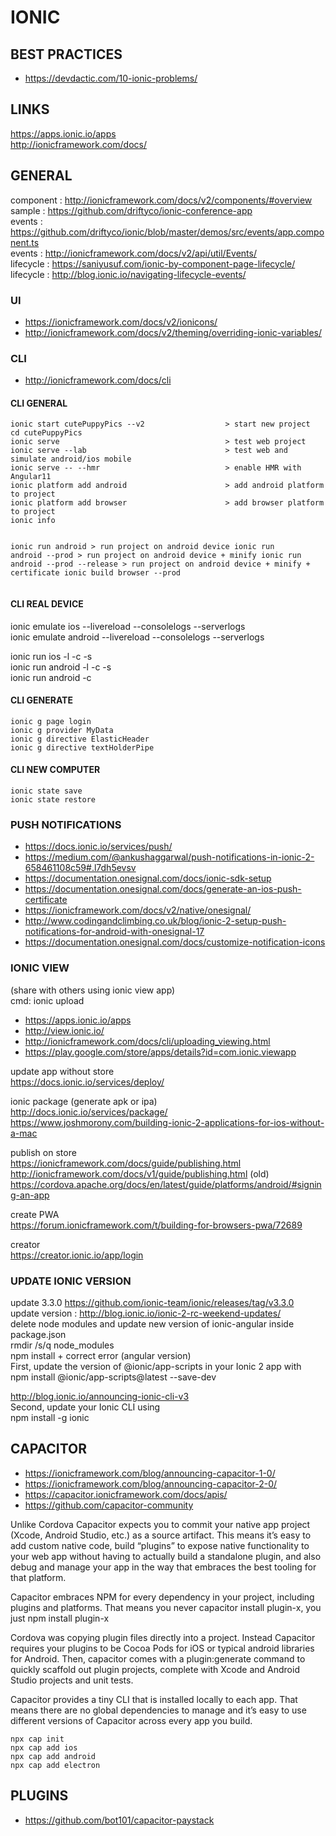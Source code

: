 <h1>IONIC</h1>
<h2>BEST PRACTICES</h2>
<ul>
<li><a href="https://devdactic.com/10-ionic-problems/">https://devdactic.com/10-ionic-problems/</a></li>
</ul>
<h2>LINKS</h2>
<p><a href="https://apps.ionic.io/apps">https://apps.ionic.io/apps</a><br>
<a href="http://ionicframework.com/docs/">http://ionicframework.com/docs/</a></p>
<h2>GENERAL</h2>
<p>component : <a href="http://ionicframework.com/docs/v2/components/#overview">http://ionicframework.com/docs/v2/components/#overview</a><br>
sample : <a href="https://github.com/driftyco/ionic-conference-app">https://github.com/driftyco/ionic-conference-app</a><br>
events : <a href="https://github.com/driftyco/ionic/blob/master/demos/src/events/app.component.ts">https://github.com/driftyco/ionic/blob/master/demos/src/events/app.component.ts</a><br>
events : <a href="http://ionicframework.com/docs/v2/api/util/Events/">http://ionicframework.com/docs/v2/api/util/Events/</a><br>
lifecycle : <a href="https://saniyusuf.com/ionic-by-component-page-lifecycle/">https://saniyusuf.com/ionic-by-component-page-lifecycle/</a><br>
lifecycle : <a href="http://blog.ionic.io/navigating-lifecycle-events/">http://blog.ionic.io/navigating-lifecycle-events/</a></p>
<h3>UI</h3>
<ul>
<li><a href="https://ionicframework.com/docs/v2/ionicons/">https://ionicframework.com/docs/v2/ionicons/</a> </li>
<li><a href="http://ionicframework.com/docs/v2/theming/overriding-ionic-variables/">http://ionicframework.com/docs/v2/theming/overriding-ionic-variables/</a> </li>
</ul>
<h3>CLI</h3>
<ul>
<li><a href="http://ionicframework.com/docs/cli">http://ionicframework.com/docs/cli</a></li>
</ul>
<h4>CLI GENERAL</h4>
<pre><code>ionic start cutePuppyPics --v2                  > start new project   
cd cutePuppyPics                                             
ionic serve                                     > test web project 
ionic serve --lab                               > test web and simulate android/ios mobile
ionic serve -- --hmr                            > enable HMR with Angular11
ionic platform add android                      > add android platform to project 
ionic platform add browser                      > add browser platform to project 
ionic info 

ionic run android                               > run project on android device 
ionic run android --prod                        > run project on android device + minify 
ionic run android --prod --release              > run project on android device + minify + certificate
ionic build browser --prod
</code></pre>
<h4>CLI REAL DEVICE</h4>
<p>ionic emulate ios --livereload --consolelogs --serverlogs<br>
ionic emulate android --livereload --consolelogs --serverlogs</p>
<p>ionic run ios -l -c -s<br>
ionic run android -l -c -s<br>
ionic run android -c</p>
<h4>CLI GENERATE</h4>
<pre><code>ionic g page login 
ionic g provider MyData 
ionic g directive ElasticHeader
ionic g directive textHolderPipe
</code></pre>
<h4>CLI NEW COMPUTER</h4>
<pre><code>ionic state save
ionic state restore
</code></pre>
<h3>PUSH NOTIFICATIONS</h3>
<ul>
<li><a href="https://docs.ionic.io/services/push/">https://docs.ionic.io/services/push/</a> </li>
<li><a href="https://medium.com/@ankushaggarwal/push-notifications-in-ionic-2-658461108c59#.l7dh5evsv">https://medium.com/@ankushaggarwal/push-notifications-in-ionic-2-658461108c59#.l7dh5evsv</a> </li>
<li><a href="https://documentation.onesignal.com/docs/ionic-sdk-setup">https://documentation.onesignal.com/docs/ionic-sdk-setup</a></li>
<li><a href="https://documentation.onesignal.com/docs/generate-an-ios-push-certificate">https://documentation.onesignal.com/docs/generate-an-ios-push-certificate</a></li>
<li><a href="https://ionicframework.com/docs/v2/native/onesignal/">https://ionicframework.com/docs/v2/native/onesignal/</a></li>
<li><a href="http://www.codingandclimbing.co.uk/blog/ionic-2-setup-push-notifications-for-android-with-onesignal-17">http://www.codingandclimbing.co.uk/blog/ionic-2-setup-push-notifications-for-android-with-onesignal-17</a></li>
<li><a href="https://documentation.onesignal.com/docs/customize-notification-icons">https://documentation.onesignal.com/docs/customize-notification-icons</a></li>
</ul>
<h3>IONIC VIEW</h3>
<p>(share with others using ionic view app)<br>
cmd: ionic upload</p>
<ul>
<li><a href="https://apps.ionic.io/apps">https://apps.ionic.io/apps</a></li>
<li><a href="http://view.ionic.io/">http://view.ionic.io/</a></li>
<li><a href="http://ionicframework.com/docs/cli/uploading_viewing.html">http://ionicframework.com/docs/cli/uploading_viewing.html</a></li>
<li><a href="https://play.google.com/store/apps/details?id=com.ionic.viewapp">https://play.google.com/store/apps/details?id=com.ionic.viewapp</a></li>
</ul>
<p>update app without store<br>
<a href="https://docs.ionic.io/services/deploy/">https://docs.ionic.io/services/deploy/</a></p>
<p>ionic package (generate apk or ipa)<br>
<a href="http://docs.ionic.io/services/package/">http://docs.ionic.io/services/package/</a><br>
<a href="https://www.joshmorony.com/building-ionic-2-applications-for-ios-without-a-mac">https://www.joshmorony.com/building-ionic-2-applications-for-ios-without-a-mac</a></p>
<p>publish on store<br>
<a href="https://ionicframework.com/docs/guide/publishing.html">https://ionicframework.com/docs/guide/publishing.html</a><br>
<a href="http://ionicframework.com/docs/v1/guide/publishing.html">http://ionicframework.com/docs/v1/guide/publishing.html</a> (old)<br>
<a href="https://cordova.apache.org/docs/en/latest/guide/platforms/android/#signing-an-app">https://cordova.apache.org/docs/en/latest/guide/platforms/android/#signing-an-app</a></p>
<p>create PWA<br>
<a href="https://forum.ionicframework.com/t/building-for-browsers-pwa/72689">https://forum.ionicframework.com/t/building-for-browsers-pwa/72689</a></p>
<p>creator<br>
<a href="https://creator.ionic.io/app/login">https://creator.ionic.io/app/login</a></p>
<h3>UPDATE IONIC VERSION</h3>
<p>update 3.3.0 <a href="https://github.com/ionic-team/ionic/releases/tag/v3.3.0">https://github.com/ionic-team/ionic/releases/tag/v3.3.0</a><br>
update version : <a href="http://blog.ionic.io/ionic-2-rc-weekend-updates/">http://blog.ionic.io/ionic-2-rc-weekend-updates/</a><br>
delete node modules and update new version of ionic-angular inside package.json<br>
rmdir /s/q node_modules<br>
npm install + correct error (angular version)<br>
First, update the version of @ionic/app-scripts in your Ionic 2 app with<br>
npm install @ionic/app-scripts@latest --save-dev</p>
<p><a href="http://blog.ionic.io/announcing-ionic-cli-v3">http://blog.ionic.io/announcing-ionic-cli-v3</a><br>
Second, update your Ionic CLI using<br>
npm install -g ionic</p>
<h2>CAPACITOR</h2>
<ul>
<li><a href="https://ionicframework.com/blog/announcing-capacitor-1-0/">https://ionicframework.com/blog/announcing-capacitor-1-0/</a></li>
<li><a href="https://ionicframework.com/blog/announcing-capacitor-2-0/">https://ionicframework.com/blog/announcing-capacitor-2-0/</a></li>
<li><a href="https://capacitor.ionicframework.com/docs/apis/">https://capacitor.ionicframework.com/docs/apis/</a></li>
<li><a href="https://github.com/capacitor-community">https://github.com/capacitor-community</a></li>
</ul>
<p>Unlike Cordova Capacitor expects you to commit your native app project (Xcode, Android Studio, etc.) as a source artifact. This means it’s easy to add custom native code, build “plugins” to expose native functionality to your web app without having to actually build a standalone plugin, and also debug and manage your app in the way that embraces the best tooling for that platform.</p>
<p>Capacitor embraces NPM for every dependency in your project, including plugins and platforms. That means you never capacitor install plugin-x, you just npm install plugin-x</p>
<p>Cordova was copying plugin files directly into a project. Instead Capacitor requires your plugins to be Cocoa Pods for iOS or typical android libraries for Android. Then, capacitor comes with a plugin:generate command to quickly scaffold out plugin projects, complete with Xcode and Android Studio projects and unit tests.</p>
<p>Capacitor provides a tiny CLI that is installed locally to each app. That means there are no global dependencies to manage and it’s easy to use different versions of Capacitor across every app you build.</p>
<pre><code>npx cap init
npx cap add ios
npx cap add android
npx cap add electron
</code></pre>
<h2>PLUGINS</h2>
<ul>
<li><a href="https://github.com/bot101/capacitor-paystack">https://github.com/bot101/capacitor-paystack</a></li>
</ul>
